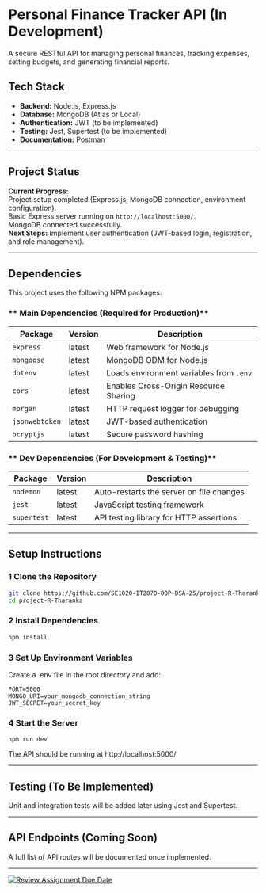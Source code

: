 # Personal Finance Tracker API (In Development)  
A secure RESTful API for managing personal finances, tracking expenses, setting budgets, and generating financial reports.  

## Tech Stack  
- **Backend:** Node.js, Express.js  
- **Database:** MongoDB (Atlas or Local)  
- **Authentication:** JWT (to be implemented)  
- **Testing:** Jest, Supertest (to be implemented)  
- **Documentation:** Postman  

---

## Project Status  
 **Current Progress:**  
 Project setup completed (Express.js, MongoDB connection, environment configuration).  
 Basic Express server running on `http://localhost:5000/`.  
 MongoDB connected successfully.  
 **Next Steps:** Implement user authentication (JWT-based login, registration, and role management).  

---
##  Dependencies  
This project uses the following NPM packages:  

### ** Main Dependencies (Required for Production)**
| Package          | Version | Description |
|-----------------|---------|-------------|
| `express`       | latest  | Web framework for Node.js |
| `mongoose`      | latest  | MongoDB ODM for Node.js |
| `dotenv`        | latest  | Loads environment variables from `.env` |
| `cors`          | latest  | Enables Cross-Origin Resource Sharing |
| `morgan`        | latest  | HTTP request logger for debugging |
| `jsonwebtoken`  | latest  | JWT-based authentication |
| `bcryptjs`      | latest  | Secure password hashing |

### ** Dev Dependencies (For Development & Testing)**
| Package      | Version | Description |
|-------------|---------|-------------|
| `nodemon`   | latest  | Auto-restarts the server on file changes |
| `jest`      | latest  | JavaScript testing framework |
| `supertest` | latest  | API testing library for HTTP assertions |

---

##  Setup Instructions  

### 1️ Clone the Repository  
```bash
git clone https://github.com/SE1020-IT2070-OOP-DSA-25/project-R-Tharanka.git
cd project-R-Tharanka
```

### 2 Install Dependencies
```bash
npm install
```
### 3 Set Up Environment Variables
Create a .env file in the root directory and add:
```
PORT=5000
MONGO_URI=your_mongodb_connection_string
JWT_SECRET=your_secret_key
```
### 4 Start the Server
``` 
npm run dev
```
The API should be running at http://localhost:5000/

---

## Testing (To Be Implemented)
Unit and integration tests will be added later using Jest and Supertest.

---

## API Endpoints (Coming Soon)
A full list of API routes will be documented once implemented.

---



[![Review Assignment Due Date](https://classroom.github.com/assets/deadline-readme-button-22041afd0340ce965d47ae6ef1cefeee28c7c493a6346c4f15d667ab976d596c.svg)](https://classroom.github.com/a/xIbq4TFL)
